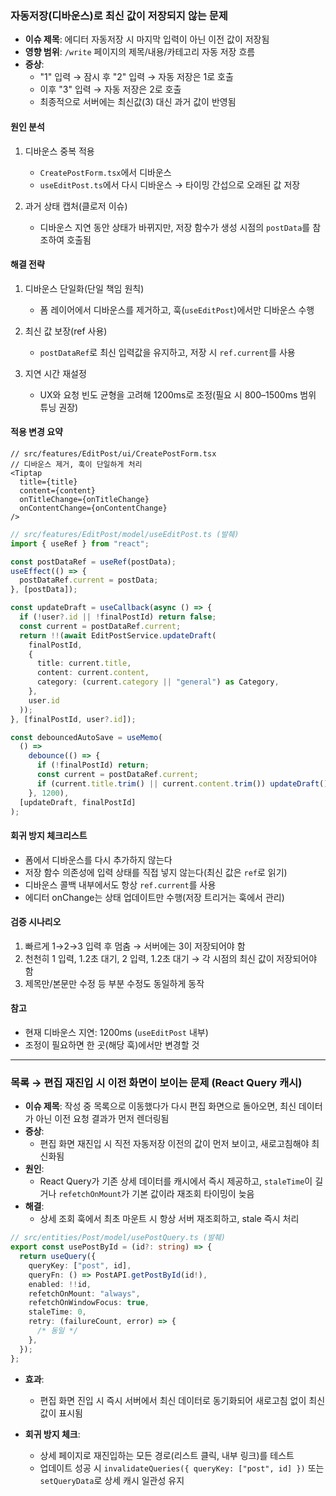 ### 자동저장(디바운스)로 최신 값이 저장되지 않는 문제

- **이슈 제목**: 에디터 자동저장 시 마지막 입력이 아닌 이전 값이 저장됨
- **영향 범위**: `/write` 페이지의 제목/내용/카테고리 자동 저장 흐름
- **증상**:
  - "1" 입력 → 잠시 후 "2" 입력 → 자동 저장은 1로 호출
  - 이후 "3" 입력 → 자동 저장은 2로 호출
  - 최종적으로 서버에는 최신값(3) 대신 과거 값이 반영됨

#### 원인 분석

1. 디바운스 중복 적용

   - `CreatePostForm.tsx`에서 디바운스
   - `useEditPost.ts`에서 다시 디바운스 → 타이밍 간섭으로 오래된 값 저장

2. 과거 상태 캡처(클로저 이슈)
   - 디바운스 지연 동안 상태가 바뀌지만, 저장 함수가 생성 시점의 `postData`를 참조하여 호출됨

#### 해결 전략

1. 디바운스 단일화(단일 책임 원칙)

   - 폼 레이어에서 디바운스를 제거하고, 훅(`useEditPost`)에서만 디바운스 수행

2. 최신 값 보장(ref 사용)

   - `postDataRef`로 최신 입력값을 유지하고, 저장 시 `ref.current`를 사용

3. 지연 시간 재설정
   - UX와 요청 빈도 균형을 고려해 1200ms로 조정(필요 시 800–1500ms 범위 튜닝 권장)

#### 적용 변경 요약

```tsx
// src/features/EditPost/ui/CreatePostForm.tsx
// 디바운스 제거, 훅이 단일하게 처리
<Tiptap
  title={title}
  content={content}
  onTitleChange={onTitleChange}
  onContentChange={onContentChange}
/>
```

```ts
// src/features/EditPost/model/useEditPost.ts (발췌)
import { useRef } from "react";

const postDataRef = useRef(postData);
useEffect(() => {
  postDataRef.current = postData;
}, [postData]);

const updateDraft = useCallback(async () => {
  if (!user?.id || !finalPostId) return false;
  const current = postDataRef.current;
  return !!(await EditPostService.updateDraft(
    finalPostId,
    {
      title: current.title,
      content: current.content,
      category: (current.category || "general") as Category,
    },
    user.id
  ));
}, [finalPostId, user?.id]);

const debouncedAutoSave = useMemo(
  () =>
    debounce(() => {
      if (!finalPostId) return;
      const current = postDataRef.current;
      if (current.title.trim() || current.content.trim()) updateDraft();
    }, 1200),
  [updateDraft, finalPostId]
);
```

#### 회귀 방지 체크리스트

- 폼에서 디바운스를 다시 추가하지 않는다
- 저장 함수 의존성에 입력 상태를 직접 넣지 않는다(최신 값은 `ref`로 읽기)
- 디바운스 콜백 내부에서도 항상 `ref.current`를 사용
- 에디터 onChange는 상태 업데이트만 수행(저장 트리거는 훅에서 관리)

#### 검증 시나리오

1. 빠르게 1→2→3 입력 후 멈춤 → 서버에는 3이 저장되어야 함
2. 천천히 1 입력, 1.2초 대기, 2 입력, 1.2초 대기 → 각 시점의 최신 값이 저장되어야 함
3. 제목만/본문만 수정 등 부분 수정도 동일하게 동작

#### 참고

- 현재 디바운스 지연: 1200ms (`useEditPost` 내부)
- 조정이 필요하면 한 곳(해당 훅)에서만 변경할 것

---

### 목록 → 편집 재진입 시 이전 화면이 보이는 문제 (React Query 캐시)

- **이슈 제목**: 작성 중 목록으로 이동했다가 다시 편집 화면으로 돌아오면, 최신 데이터가 아닌 이전 요청 결과가 먼저 렌더링됨
- **증상**:
  - 편집 화면 재진입 시 직전 자동저장 이전의 값이 먼저 보이고, 새로고침해야 최신화됨
- **원인**:
  - React Query가 기존 상세 데이터를 캐시에서 즉시 제공하고, `staleTime`이 길거나 `refetchOnMount`가 기본 값이라 재조회 타이밍이 늦음
- **해결**:
  - 상세 조회 훅에서 최초 마운트 시 항상 서버 재조회하고, stale 즉시 처리

```ts
// src/entities/Post/model/usePostQuery.ts (발췌)
export const usePostById = (id?: string) => {
  return useQuery({
    queryKey: ["post", id],
    queryFn: () => PostAPI.getPostById(id!),
    enabled: !!id,
    refetchOnMount: "always",
    refetchOnWindowFocus: true,
    staleTime: 0,
    retry: (failureCount, error) => {
      /* 동일 */
    },
  });
};
```

- **효과**:

  - 편집 화면 진입 시 즉시 서버에서 최신 데이터로 동기화되어 새로고침 없이 최신 값이 표시됨

- **회귀 방지 체크**:
  - 상세 페이지로 재진입하는 모든 경로(리스트 클릭, 내부 링크)를 테스트
  - 업데이트 성공 시 `invalidateQueries({ queryKey: ["post", id] })` 또는 `setQueryData`로 상세 캐시 일관성 유지
